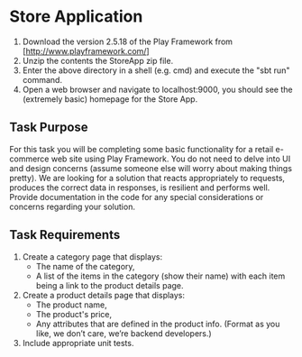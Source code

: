 # Store Application

1. Download the version 2.5.18 of the Play Framework from [http://www.playframework.com/]
2. Unzip the contents the StoreApp zip file.
3. Enter the above directory in a shell (e.g. cmd) and execute the "sbt run" command.
4. Open a web browser and navigate to localhost:9000, you should see the (extremely basic) homepage for the Store App.

## Task Purpose
For this task you will be completing some basic functionality for a retail e-commerce web site using Play Framework. 
You do not need to delve into UI and design concerns (assume someone else will worry about making things pretty). We are
looking for a solution that reacts appropriately to requests, produces the correct data in responses, is resilient and 
performs well. Provide documentation in the code for any special considerations or concerns regarding your solution. 

## Task Requirements
1. Create a category page that displays:
    * The name of the category,
    * A list of the items in the category (show their name) with each item being a link to the product details page.
2. Create a product details page that displays:
    * The product name,
    * The product's price,
    * Any attributes that are defined in the product info. (Format as you like, we don’t care, we’re backend developers.)
3. Include appropriate unit tests.
